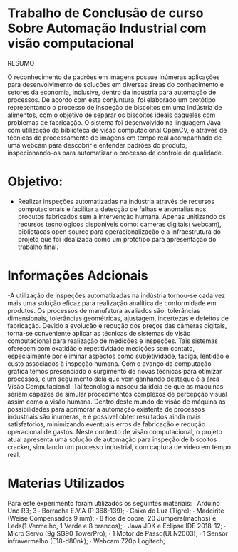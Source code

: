 # Trabalho de Conclusão de curso Sobre Automação Industrial com visão computacional

RESUMO

O reconhecimento de padrões em imagens possue inúmeras aplicações para desenvolvimento de
soluções em diversas áreas do conhecimento e setores da economia, inclusive, dentro da indústria
para automação de processos. De acordo com esta conjuntura, foi elaborado um protótipo
representando o processo de inspeção de biscoitos em uma indústria de alimentos, com o objetivo
de separar os biscoitos ideais daqueles com problemas de fabricação. O sistema foi desenvolvido
na linguagem Java com utilização da biblioteca de visão computacional OpenCV, e através
de técnicas de processamento de imagens em tempo real acompanhado de uma webcam para
descobrir e entender padrões do produto, inspecionando-os para automatizar o processo de
controle de qualidade.


# Objetivo:
 - Realizar inspeções automatizadas na indústria através de recursos computacionais e facilitar a detecção de falhas e anomalias nos produtos fabricados sem a intervenção humana. Apenas unitizando os recursos tecnologicos disponiveis como: cameras digitais( webcam), bibliotacas open source para operacionalização e a infraestrutura do projeto que foi idealizada como um protótipo para apresentação do trabalho final.
  





# Informações Adcionais
-A utilização de inspeções automatizadas na indústria tornou-se cada vez mais uma solução
eficaz para realização analítica de conformidade em produtos. Os processos de manufatura
avaliados são: tolerâncias dimensionais, tolerâncias geométricas, ajustagem, incertezas e defeitos
de fabricação. Devido a evolução e redução dos preços das câmeras digitais, torna-se conveniente
aplicar as técnicas de sistemas de visão computacional para realização de medições e inspeções.
Tais sistemas oferecem com exatidão e repetitividade medições sem contato, especialmente por
eliminar aspectos como subjetividade, fadiga, lentidão e custo associados à inspeção humana.
Com o avanço da computação grafica temos presenciado o surgimento de novas técnicas para
otimizar processos, e um seguimento dela que vem ganhando destaque é a área Visão Computacional. Tal tecnologia nasceu da ideia de que as máquinas seriam capazes de simular procedimentos
complexos de percepção visual assim como a visão humana. Dentro deste mundo de visão de
máquina as possibilidades para aprimorar a automação existente de processos industriais são
inumeras, e é possivel obter resultados ainda mais satisfatórios, minimizando eventuais erros de
fabricação e redução operacional de gastos. Neste contexto de visão computacional, o projeto
atual apresenta uma solução de automação para inspeção de biscoitos cracker, simulando um
processo industrial, com captura de video em tempo real.

# Materias Utilizados
Para este experimento foram utilizados os seguintes materiais:
∙ Arduino Uno R3;
3
∙ Borracha E.V.A (P 368-139);
∙ Caixa de Luz (Tigre);
∙ Madeirite (Weise Compensados 9 mm);
∙ 8 fios de cobre, 20 Jumpers(machos) e Leds(1 Vermelho, 1 Verde e 8 brancos);
∙ Java JDK e Eclipse IDE 2018-12;
∙ Micro Servo (9g SG90 TowerPro);
∙ 1 Motor de Passo(ULN2003);
∙ 1 Sensor infravermelho (E18-d80nk);
∙ Webcam 720p Logitech;

<p align="center">
    <img width="460" height="300" src="./robotica-vision./image./prototipo.jpg>
</p>    
